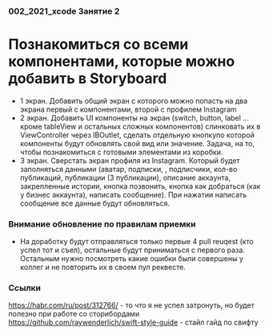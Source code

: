 ### 002_2021_xcode Занятие 2

# Познакомиться со всеми компонентами, которые можно добавить в Storyboard
* 1 экран. Добавить общий экран с которого можно попасть на два экрана первый с компонентами, второй с профилем Instagram 
* 2 экран. Добавить UI компоненты на экран (switch, button, label ... кроме tableView и остальных сложных компонентов) слинковать их в ViewController через IBOutlet, сделать отдельную кнопкупо которой компоненты будут обновлять свой вид или значение. Задача, на то, чтобы познакомиться с готовыми элементами из коробки.
* 3 экран. Сверстать экран профиля из Instagram. Который будет заполняться данными (аватар, подписки, , подписчики, кол-во публикаций, публикации (3 публикации), описание аккаунта, закрепленные истории, кнопка позвонить, кнопка как добраться (как у бизнес аккаунта), написать сообщение). При нажатии написать сообщение все данные будут обновляться.

### Внимание обновление по правилам приемки
* На доработку будут отправляться только первые 4 pull reuqest (кто успел тот и съел), остальные будут приниматься с первого раза. Остальным нужно посмотреть какие ошибки были совершены у коллег и не повторить их в своем пул реквесте.

### Ссылки
https://habr.com/ru/post/312766/ - то что я не успел затронуть, но будет полезно при работе со сторибордами
https://github.com/raywenderlich/swift-style-guide - стайл гайд по свифту

